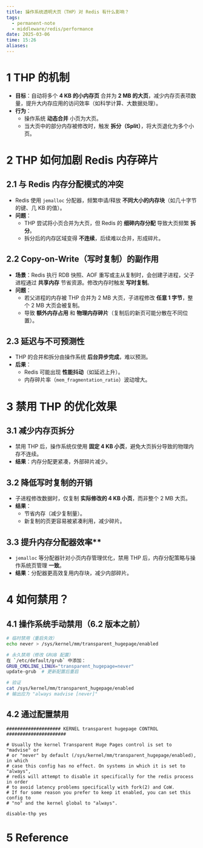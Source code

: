 ```yaml
---
title: 操作系统透明大页（THP）对 Redis 有什么影响？
tags:
  - permanent-note
  - middleware/redis/performance
date: 2025-03-06
time: 15:26
aliases:
---
```

# 1 THP 的机制
- **目标**：自动将多个 **4 KB 的小内存页** 合并为 **2 MB 的大页**，减少内存页表项数量，提升大内存应用的访问效率（如科学计算、大数据处理）。
- **行为**：
  - 操作系统 **动态合并** 小页为大页。
  - 当大页中的部分内存被修改时，触发 **拆分（Split）**，将大页退化为多个小页。

# 2 THP 如何加剧 Redis 内存碎片
## 2.1 与 Redis 内存分配模式的冲突

- Redis 使用 `jemalloc` 分配器，频繁申请/释放 **不同大小的内存块**（如几十字节的键、几 KB 的值）。
- **问题**：
  - THP 尝试将小页合并为大页，但 Redis 的 **细碎内存分配** 导致大页频繁 **拆分**。
  - 拆分后的内存区域变得 **不连续**，后续难以合并，形成碎片。

## 2.2 Copy-on-Write（写时复制）的副作用

- **场景**：Redis 执行 RDB 快照、AOF 重写或主从复制时，会创建子进程，父子进程通过 **共享内存** 节省资源。修改内存时触发 **写时复制**。
- **问题**：
  - 若父进程的内存被 THP 合并为 2 MB 大页，子进程修改 **任意 1 字节**，整个 2 MB 大页会被复制。
  - 导致 **额外内存占用** 和 **物理内存碎片**（复制后的新页可能分散在不同位置）。

## 2.3 延迟与不可预测性
- THP 的合并和拆分由操作系统 **后台异步完成**，难以预测。
- **后果**：
  - Redis 可能出现 **性能抖动**（如延迟上升）。
  - 内存碎片率（`mem_fragmentation_ratio`）波动增大。

# 3 禁用 THP 的优化效果

## 3.1 减少内存页拆分

- 禁用 THP 后，操作系统仅使用 **固定 4 KB 小页**，避免大页拆分导致的物理内存不连续。
- **结果**：内存分配更紧凑，外部碎片减少。

## 3.2 降低写时复制的开销

- 子进程修改数据时，仅复制 **实际修改的 4 KB 小页**，而非整个 2 MB 大页。
- **结果**：
  - 节省内存（减少复制量）。
  - 新复制的页更容易被紧凑利用，减少碎片。

## 3.3 提升内存分配器效率**

- `jemalloc` 等分配器针对小页内存管理优化，禁用 THP 后，内存分配策略与操作系统页管理 **一致**。
- **结果**：分配器更高效复用内存块，减少内部碎片。

# 4 如何禁用？

## 4.1 操作系统手动禁用（6.2 版本之前）

```bash
# 临时禁用（重启失效）
echo never > /sys/kernel/mm/transparent_hugepage/enabled

# 永久禁用（修改 GRUB 配置）
在 `/etc/default/grub` 中添加：
GRUB_CMDLINE_LINUX="transparent_hugepage=never"
update-grub  # 更新配置后重启

# 验证
cat /sys/kernel/mm/transparent_hugepage/enabled
# 输出应为 "always madvise [never]"
```

## 4.2 通过配置禁用

```config
#################### KERNEL transparent hugepage CONTROL ######################

# Usually the kernel Transparent Huge Pages control is set to "madvise" or
# or "never" by default (/sys/kernel/mm/transparent_hugepage/enabled), in which
# case this config has no effect. On systems in which it is set to "always",
# redis will attempt to disable it specifically for the redis process in order
# to avoid latency problems specifically with fork(2) and CoW.
# If for some reason you prefer to keep it enabled, you can set this config to
# "no" and the kernel global to "always".

disable-thp yes
```
# 5 Reference